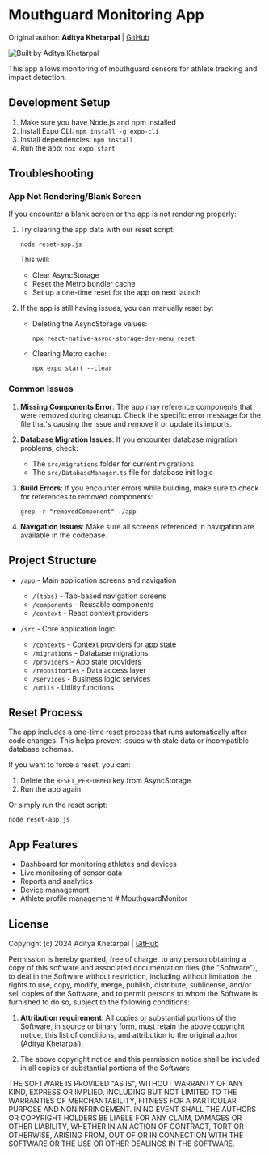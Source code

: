 # Mouthguard Monitoring App

Original author: **Aditya Khetarpal** | [GitHub](https://github.com/adi2355)

![Built by Aditya Khetarpal](https://img.shields.io/badge/built%20by-Aditya%20Khetarpal-blue)

This app allows monitoring of mouthguard sensors for athlete tracking and impact detection.

## Development Setup

1. Make sure you have Node.js and npm installed
2. Install Expo CLI: `npm install -g expo-cli`
3. Install dependencies: `npm install`
4. Run the app: `npx expo start`

## Troubleshooting

### App Not Rendering/Blank Screen

If you encounter a blank screen or the app is not rendering properly:

1. Try clearing the app data with our reset script:
   ```
   node reset-app.js
   ```
   This will:
   - Clear AsyncStorage
   - Reset the Metro bundler cache
   - Set up a one-time reset for the app on next launch

2. If the app is still having issues, you can manually reset by:
   - Deleting the AsyncStorage values:
     ```
     npx react-native-async-storage-dev-menu reset
     ```
   - Clearing Metro cache:
     ```
     npx expo start --clear
     ```

### Common Issues

1. **Missing Components Error**: The app may reference components that were removed during cleanup. Check the specific error message for the file that's causing the issue and remove it or update its imports.

2. **Database Migration Issues**: If you encounter database migration problems, check:
   - The `src/migrations` folder for current migrations
   - The `src/DatabaseManager.ts` file for database init logic

3. **Build Errors**: If you encounter errors while building, make sure to check for references to removed components:
   ```
   grep -r "removedComponent" ./app
   ```
   
4. **Navigation Issues**: Make sure all screens referenced in navigation are available in the codebase.

## Project Structure

- `/app` - Main application screens and navigation
  - `/(tabs)` - Tab-based navigation screens
  - `/components` - Reusable components
  - `/context` - React context providers

- `/src` - Core application logic
  - `/contexts` - Context providers for app state
  - `/migrations` - Database migrations
  - `/providers` - App state providers
  - `/repositories` - Data access layer
  - `/services` - Business logic services
  - `/utils` - Utility functions

## Reset Process

The app includes a one-time reset process that runs automatically after code changes. This helps prevent issues with stale data or incompatible database schemas.

If you want to force a reset, you can:

1. Delete the `RESET_PERFORMED` key from AsyncStorage
2. Run the app again

Or simply run the reset script:
```
node reset-app.js
```

## App Features

- Dashboard for monitoring athletes and devices
- Live monitoring of sensor data
- Reports and analytics
- Device management
- Athlete profile management # MouthguardMonitor

## License

Copyright (c) 2024 Aditya Khetarpal | [GitHub](https://github.com/adi235)

Permission is hereby granted, free of charge, to any person obtaining a copy
of this software and associated documentation files (the "Software"), to deal
in the Software without restriction, including without limitation the rights
to use, copy, modify, merge, publish, distribute, sublicense, and/or sell
copies of the Software, and to permit persons to whom the Software is
furnished to do so, subject to the following conditions:

1. **Attribution requirement**: All copies or substantial portions of the Software, 
   in source or binary form, must retain the above copyright notice, this list of 
   conditions, and attribution to the original author (Aditya Khetarpal).

2. The above copyright notice and this permission notice shall be included in all
   copies or substantial portions of the Software.

THE SOFTWARE IS PROVIDED "AS IS", WITHOUT WARRANTY OF ANY KIND, EXPRESS OR
IMPLIED, INCLUDING BUT NOT LIMITED TO THE WARRANTIES OF MERCHANTABILITY,
FITNESS FOR A PARTICULAR PURPOSE AND NONINFRINGEMENT. IN NO EVENT SHALL THE
AUTHORS OR COPYRIGHT HOLDERS BE LIABLE FOR ANY CLAIM, DAMAGES OR OTHER
LIABILITY, WHETHER IN AN ACTION OF CONTRACT, TORT OR OTHERWISE, ARISING FROM,
OUT OF OR IN CONNECTION WITH THE SOFTWARE OR THE USE OR OTHER DEALINGS IN THE
SOFTWARE.
